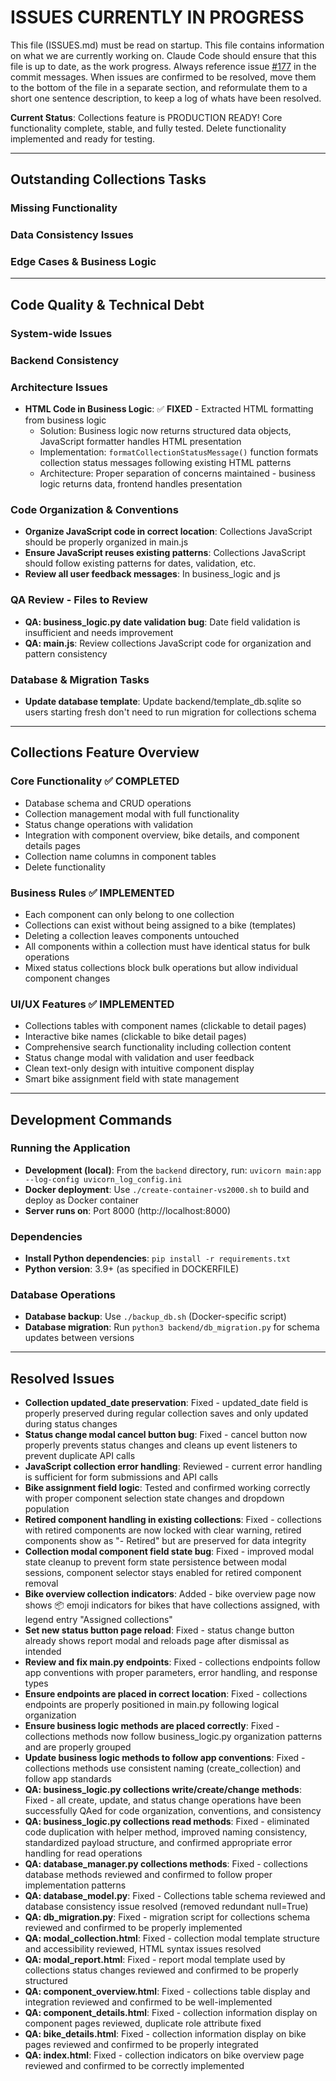 # ISSUES CURRENTLY IN PROGRESS

This file (ISSUES.md) must be read on startup. This file contains information on what we are currently working on. Claude Code should ensure that this file is up to date, as the work progress. Always reference issue [#177](https://github.com/xivind/velo-supervisor-2000/issues/177) in the commit messages. When issues are confirmed to be resolved, move them to the bottom of the file in a separate section, and reformulate them to a short one sentence description, to keep a log of whats have been resolved.

**Current Status**: Collections feature is PRODUCTION READY! Core functionality complete, stable, and fully tested. Delete functionality implemented and ready for testing.

---

## Outstanding Collections Tasks

### Missing Functionality

### Data Consistency Issues

### Edge Cases & Business Logic

---

## Code Quality & Technical Debt

### System-wide Issues

### Backend Consistency


### Architecture Issues
- **HTML Code in Business Logic**: ✅ **FIXED** - Extracted HTML formatting from business logic
  - Solution: Business logic now returns structured data objects, JavaScript formatter handles HTML presentation
  - Implementation: `formatCollectionStatusMessage()` function formats collection status messages following existing HTML patterns
  - Architecture: Proper separation of concerns maintained - business logic returns data, frontend handles presentation

### Code Organization & Conventions
- **Organize JavaScript code in correct location**: Collections JavaScript should be properly organized in main.js
- **Ensure JavaScript reuses existing patterns**: Collections JavaScript should follow existing patterns for dates, validation, etc.
- **Review all user feedback messages**: In business_logic and js

### QA Review - Files to Review
- **QA: business_logic.py date validation bug**: Date field validation is insufficient and needs improvement
- **QA: main.js**: Review collections JavaScript code for organization and pattern consistency

### Database & Migration Tasks
- **Update database template**: Update backend/template_db.sqlite so users starting fresh don't need to run migration for collections schema

---

## Collections Feature Overview

### Core Functionality ✅ COMPLETED
- Database schema and CRUD operations
- Collection management modal with full functionality
- Status change operations with validation
- Integration with component overview, bike details, and component details pages
- Collection name columns in component tables
- Delete functionality

### Business Rules ✅ IMPLEMENTED
- Each component can only belong to one collection
- Collections can exist without being assigned to a bike (templates)
- Deleting a collection leaves components untouched
- All components within a collection must have identical status for bulk operations
- Mixed status collections block bulk operations but allow individual component changes

### UI/UX Features ✅ IMPLEMENTED
- Collections tables with component names (clickable to detail pages)
- Interactive bike names (clickable to bike detail pages)
- Comprehensive search functionality including collection content
- Status change modal with validation and user feedback
- Clean text-only design with intuitive component display
- Smart bike assignment field with state management

---

## Development Commands

### Running the Application
- **Development (local)**: From the `backend` directory, run: `uvicorn main:app --log-config uvicorn_log_config.ini`
- **Docker deployment**: Use `./create-container-vs2000.sh` to build and deploy as Docker container
- **Server runs on**: Port 8000 (http://localhost:8000)

### Dependencies
- **Install Python dependencies**: `pip install -r requirements.txt`
- **Python version**: 3.9+ (as specified in DOCKERFILE)

### Database Operations
- **Database backup**: Use `./backup_db.sh` (Docker-specific script)
- **Database migration**: Run `python3 backend/db_migration.py` for schema updates between versions

---

## Resolved Issues

- **Collection updated_date preservation**: Fixed - updated_date field is properly preserved during regular collection saves and only updated during status changes
- **Status change modal cancel button bug**: Fixed - cancel button now properly prevents status changes and cleans up event listeners to prevent duplicate API calls
- **JavaScript collection error handling**: Reviewed - current error handling is sufficient for form submissions and API calls
- **Bike assignment field logic**: Tested and confirmed working correctly with proper component selection state changes and dropdown population
- **Retired component handling in existing collections**: Fixed - collections with retired components are now locked with clear warning, retired components show as "- Retired" but are preserved for data integrity
- **Collection modal component field state bug**: Fixed - improved modal state cleanup to prevent form state persistence between modal sessions, component selector stays enabled for retired component removal
- **Bike overview collection indicators**: Added - bike overview page now shows 📦 emoji indicators for bikes that have collections assigned, with legend entry "Assigned collections"
- **Set new status button page reload**: Fixed - status change button already shows report modal and reloads page after dismissal as intended
- **Review and fix main.py endpoints**: Fixed - collections endpoints follow app conventions with proper parameters, error handling, and response types
- **Ensure endpoints are placed in correct location**: Fixed - collections endpoints are properly positioned in main.py following logical organization
- **Ensure business logic methods are placed correctly**: Fixed - collections methods now follow business_logic.py organization patterns and are properly grouped
- **Update business logic methods to follow app conventions**: Fixed - collections methods use consistent naming (create_collection) and follow app standards
- **QA: business_logic.py collections write/create/change methods**: Fixed - all create, update, and status change operations have been successfully QAed for code organization, conventions, and consistency
- **QA: business_logic.py collections read methods**: Fixed - eliminated code duplication with helper method, improved naming consistency, standardized payload structure, and confirmed appropriate error handling for read operations
- **QA: database_manager.py collections methods**: Fixed - collections database methods reviewed and confirmed to follow proper implementation patterns
- **QA: database_model.py**: Fixed - Collections table schema reviewed and database consistency issue resolved (removed redundant null=True)
- **QA: db_migration.py**: Fixed - migration script for collections schema reviewed and confirmed to be properly implemented
- **QA: modal_collection.html**: Fixed - collection modal template structure and accessibility reviewed, HTML syntax issues resolved
- **QA: modal_report.html**: Fixed - report modal template used by collections status changes reviewed and confirmed to be properly structured
- **QA: component_overview.html**: Fixed - collections table display and integration reviewed and confirmed to be well-implemented
- **QA: component_details.html**: Fixed - collection information display on component pages reviewed, duplicate role attribute fixed
- **QA: bike_details.html**: Fixed - collection information display on bike pages reviewed and confirmed to be properly integrated
- **QA: index.html**: Fixed - collection indicators on bike overview page reviewed and confirmed to be correctly implemented